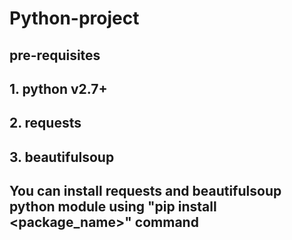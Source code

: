 # Python-project

## pre-requisites

## 1. python v2.7+
## 2. requests
## 3. beautifulsoup

## You can install requests and beautifulsoup python module using "pip install <package_name>" command
